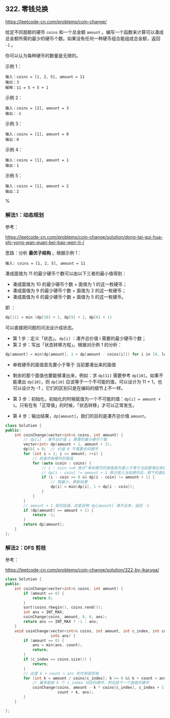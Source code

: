 ## 322. 零钱兑换

https://leetcode-cn.com/problems/coin-change/

给定不同面额的硬币 `coins` 和一个总金额 `amount` 。编写一个函数来计算可以凑成总金额所需的最少的硬币个数。如果没有任何一种硬币组合能组成总金额，返回 `-1` 。

你可以认为每种硬币的数量是无限的。

示例 1：

```
输入：coins = [1, 2, 5], amount = 11
输出：3 
解释：11 = 5 + 5 + 1
```

示例 2：

```
输入：coins = [2], amount = 3
输出：-1
```

示例 3：

```
输入：coins = [1], amount = 0
输出：0
```

示例 4：

```
输入：coins = [1], amount = 1
输出：1
```

示例 5：

```
输入：coins = [1], amount = 2
输出：2
```

%

### 解法1：动态规划

参考：

https://leetcode-cn.com/problems/coin-change/solution/dong-tai-gui-hua-shi-yong-wan-quan-bei-bao-wen-ti-/

思路：分析 **最优子结构** 。根据示例 1：

```
输入: coins = [1, 2, 5], amount = 11
```

凑成面值为 11 的最少硬币个数可以由以下三者的最小值得到：

- 凑成面值为 10 的最少硬币个数 + 面值为 1 的这一枚硬币；
- 凑成面值为 9 的最少硬币个数 + 面值为 2 的这一枚硬币；
- 凑成面值为 6 的最少硬币个数 + 面值为 5 的这一枚硬币。

即 ：

```cpp
dp[11] = min (dp[10] + 1, dp[9] + 1, dp[6] + 1)
```

可以直接把问题的问法设计成状态。

- 第 1 步：定义「状态」。`dp[i]` ：凑齐总价值 i 需要的最少硬币个数；
- 第 2 步：写出「状态转移方程」。根据对示例 1 的分析：

```cpp
dp[amount] = min(dp[amount], 1 + dp[amount - coins[i]]) for i in [0, len - 1] if coins[i] <= amount
```

  - 单枚硬币的面值首先要小于等于 当前要凑出来的面值
  - 剩余的那个面值也要能够凑出来，例如：求 `dp[11]` 需要参考 `dp[10]`。如果不能凑出 `dp[10]`，则 `dp[10]` 应该等于一个不可能的值，可以设计为 11 + 1，也可以设计为 -1 ，它们的区别只是在编码的细节上不一样。

- 第 3 步：初始化，初始化的时候赋值为一个不可能的值：`dp[i] = amount + 1`。只有在有「正常值」的时候，「状态转移」才可以正常发生。
- 第 4 步：输出结果，`dp[amount]`，我们的目的是凑齐总价值 `amount`。

```cpp
class Solution {
public:
    int coinChange(vector<int>& coins, int amount) {
        // dp[i] ：凑齐总价值 i 需要的最少硬币个数
        vector<int> dp(amount + 1, amount + 1);
        dp[0] = 0;  // 价值 0 不需要任何硬币
        for (int i = 1; i <= amount; ++i) {
            // 检查所有硬币的面值
            for (auto &coin : coins) {
                // i - coin >=0 表示“单枚硬币的面值首先要小于等于当前要凑出来的面值”
                // dp[i - coin] != amount + 1 表示放入当前硬币后，剩下的面值要能够凑出来
                if (i - coin >= 0 && dp[i - coin] != amount + 1) {
                    // 取最小，更新结果
                    dp[i] = min(dp[i], 1 + dp[i - coin]);
                }
            }
        }
        // amount + 1 是初始值，这里说明 dp[amount] 凑不出来，返回 -1
        if (dp[amount] == amount + 1) {
            return -1;
        }
        return dp[amount];
    }
};
```

### 解法2：DFS 剪枝

参考：

https://leetcode-cn.com/problems/coin-change/solution/322-by-ikaruga/

```cpp
class Solution {
public:
    int coinChange(vector<int>& coins, int amount) {
        if (amount == 0) {
            return 0;
        }
        sort(coins.rbegin(), coins.rend());
        int ans = INT_MAX;
        coinChange(coins, amount, 0, 0, ans);
        return ans == INT_MAX ? -1 : ans;
    }
    void coinChange(vector<int>& coins, int amount, int c_index, int count,
                    int& ans) {
        if (amount == 0) {
            ans = min(ans, count);
            return;
        }
        if (c_index == coins.size()) {
            return;
        }
        // 这里 k + count < ans 的作用是剪枝
        for (int k = amount / coins[c_index]; k >= 0 && k + count < ans; --k) {
            // 最多能放 k 个 c_index 对应的硬币，然后放下一个面值的硬币
            coinChange(coins, amount - k * coins[c_index], c_index + 1,
                       count + k, ans);
        }
    }

};
```
